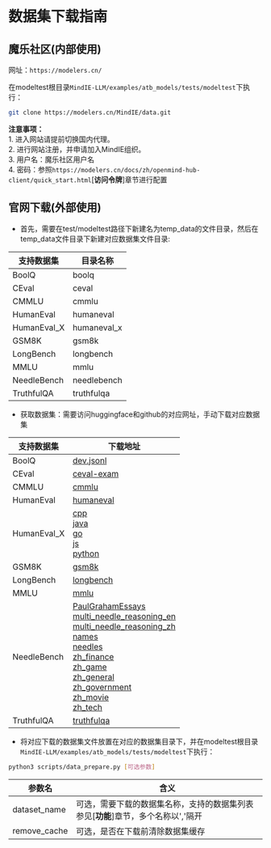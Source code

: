# 数据集下载指南

## 魔乐社区(内部使用)

网址：`https://modelers.cn/`

在modeltest根目录`MindIE-LLM/examples/atb_models/tests/modeltest`下执行：

```bash
git clone https://modelers.cn/MindIE/data.git
```   

**注意事项：**  
    1. 进入网站请提前切换国内代理。  
    2. 进行网站注册，并申请加入MindIE组织。  
    3. 用户名：魔乐社区用户名  
    4. 密码：参照`https://modelers.cn/docs/zh/openmind-hub-client/quick_start.html`[**访问令牌**]章节进行配置

## 官网下载(外部使用)  

- 首先，需要在test/modeltest路径下新建名为temp_data的文件目录，然后在temp_data文件目录下新建对应数据集文件目录:

|    支持数据集  |     目录名称   |
|---------------|---------------|
|      BoolQ    |     boolq     |
|     CEval     |     ceval     |
|      CMMLU    |     cmmlu     |
|    HumanEval  |   humaneval   |
|   HumanEval_X |  humaneval_x  |
|      GSM8K    |     gsm8k     |
|   LongBench   |   longbench   |
|       MMLU    |     mmlu      |
|  NeedleBench  |   needlebench |
|   TruthfulQA  |   truthfulqa  |

- 获取数据集：需要访问huggingface和github的对应网址，手动下载对应数据集

|    支持数据集   |         下载地址            |
|----------------|-----------------------------|
|   BoolQ   |[dev.jsonl](https://storage.cloud.google.com/boolq/dev.jsonl)|
|   CEval   |[ceval-exam](https://huggingface.co/datasets/ceval/ceval-exam/resolve/main/ceval-exam.zip)|
|   CMMLU   |[cmmlu](https://huggingface.co/datasets/haonan-li/cmmlu/resolve/main/cmmlu_v1_0_1.zip)|
| HumanEval |[humaneval](https://github.com/openai/human-eval/raw/refs/heads/master/data/HumanEval.jsonl.gz)|
|HumanEval_X|[cpp](https://huggingface.co/datasets/THUDM/humaneval-x/tree/main/data/cpp/data)<br>[java](https://huggingface.co/datasets/THUDM/humaneval-x/tree/main/data/java/data)<br>[go](https://huggingface.co/datasets/THUDM/humaneval-x/tree/main/data/go/data)<br>[js](https://huggingface.co/datasets/THUDM/humaneval-x/tree/main/data/js/data)<br>[python](https://huggingface.co/datasets/THUDM/humaneval-x/tree/main/data/python/data)|
|  GSM8K    |[gsm8k](https://github.com/openai/grade-school-math/blob/master/grade_school_math/data/test.jsonl)|
| LongBench |[longbench](https://huggingface.co/datasets/THUDM/LongBench/resolve/main/data.zip)|
|    MMLU   |[mmlu](https://people.eecs.berkeley.edu/~hendrycks/data.tar)|
|NeedleBench|[PaulGrahamEssays](https://huggingface.co/datasets/opencompass/NeedleBench/tree/main)<br>[multi_needle_reasoning_en](https://huggingface.co/datasets/opencompass/NeedleBench/tree/main)<br>[multi_needle_reasoning_zh](https://huggingface.co/datasets/opencompass/NeedleBench/tree/main)<br>[names](https://huggingface.co/datasets/opencompass/NeedleBench/tree/main)<br>[needles](https://huggingface.co/datasets/opencompass/NeedleBench/tree/main)<br>[zh_finance](https://huggingface.co/datasets/opencompass/NeedleBench/tree/main)<br>[zh_game](https://huggingface.co/datasets/opencompass/NeedleBench/tree/main)<br>[zh_general](https://huggingface.co/datasets/opencompass/NeedleBench/tree/main)<br>[zh_government](https://huggingface.co/datasets/opencompass/NeedleBench/tree/main)<br>[zh_movie](https://huggingface.co/datasets/opencompass/NeedleBench/tree/main)<br>[zh_tech](https://huggingface.co/datasets/opencompass/NeedleBench/tree/main)|
|TruthfulQA|[truthfulqa](https://huggingface.co/datasets/domenicrosati/TruthfulQA/tree/main)|

- 将对应下载的数据集文件放置在对应的数据集目录下，并在modeltest根目录`MindIE-LLM/examples/atb_models/tests/modeltest`下执行：

```bash
python3 scripts/data_prepare.py [可选参数]
```

| 参数名  | 含义                     |
|--------|------------------------------|
| dataset_name | 可选，需要下载的数据集名称，支持的数据集列表参见[**功能**]章节，多个名称以','隔开                 |
| remove_cache | 可选，是否在下载前清除数据集缓存    |